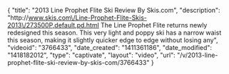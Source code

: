 {
    "title": "2013 Line Prophet Flite Ski Review By Skis.com",
    "description": "http:\/\/www.skis.com\/Line-Prophet-Flite-Skis-2013\/273500P,default,pd.html  The Line Prophet Flite returns newly redesigned this season. This very light and poppy ski has a narrow waist this season, making it slightly quicker edge to edge without losing any",
    "videoid": "3766433",
    "date_created": "1411361186",
    "date_modified": "1418182012",
    "type": "captivate",
    "layout": "video",
    "url": "\/v\/2013-line-prophet-flite-ski-review-by-skis-com\/3766433"
}